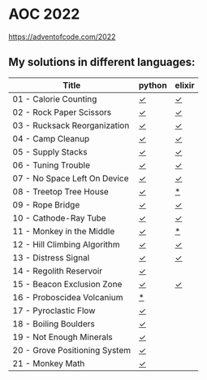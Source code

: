 # AOC 2022

https://adventofcode.com/2022


## My solutions in different languages:

| Title                         | python    | elixir    |
| -                             | -         | -         |
| 01 - Calorie Counting         | [✓][01py] | [✓][01ex] |
| 02 - Rock Paper Scissors      | [✓][02py] | [✓][02ex] |
| 03 - Rucksack Reorganization  | [✓][03py] | [✓][03ex] |
| 04 - Camp Cleanup             | [✓][04py] | [✓][04ex] |
| 05 - Supply Stacks            | [✓][05py] | [✓][05ex] |
| 06 - Tuning Trouble           | [✓][06py] | [✓][06ex] |
| 07 - No Space Left On Device  | [✓][07py] | [✓][07ex] |
| 08 - Treetop Tree House       | [✓][08py] | [*][08ex] |
| 09 - Rope Bridge              | [✓][09py] | [✓][09ex] |
| 10 - Cathode-Ray Tube         | [✓][10py] | [✓][10ex] |
| 11 - Monkey in the Middle     | [✓][11py] | [*][11ex] |
| 12 - Hill Climbing Algorithm  | [✓][12py] | [✓][12ex] |
| 13 - Distress Signal          | [✓][13py] | [✓][13ex] |
| 14 - Regolith Reservoir       | [✓][14py] |           |
| 15 - Beacon Exclusion Zone    | [✓][15py] | [✓][15ex] |
| 16 - Proboscidea Volcanium    | [*][16py] |           |
| 17 - Pyroclastic Flow         | [✓][17py] |           |
| 18 - Boiling Boulders         | [✓][18py] |           |
| 19 - Not Enough Minerals      | [✓][19py] |           |
| 20 - Grove Positioning System | [✓][20py] |           |
| 21 - Monkey Math              | [✓][21py] |           |


[01py]:  python/day1.py
[02py]:  python/day2.py
[03py]:  python/day3.py
[04py]:  python/day4.py
[05py]:  python/day5.py
[06py]:  python/day6.py
[07py]:  python/day7.py
[08py]:  python/day8.py
[09py]:  python/day9.py
[10py]:  python/day10.py
[11py]:  python/day11.py
[12py]:  python/day12.py
[13py]:  python/day13.py
[14py]:  python/day14.py
[15py]:  python/day15.py
[16py]:  python/day16.py
[17py]:  python/day17.py
[18py]:  python/day18.py
[19py]:  python/day19.py
[20py]:  python/day20.py
[21py]:  python/day21.py

[01ex]: elixir/day1.exs
[02ex]: elixir/day2.livemd
[03ex]: elixir/day3.livemd
[04ex]: elixir/day4.livemd
[05ex]: elixir/day5.livemd
[06ex]: elixir/day6.livemd
[07ex]: elixir/day7.livemd
[08ex]: elixir/day8.livemd
[09ex]: elixir/day9.livemd
[10ex]: elixir/day10.livemd
[11ex]: elixir/day11.livemd
[12ex]: elixir/day12.livemd
[13ex]: elixir/day13.livemd
[15ex]: elixir/day15.livemd